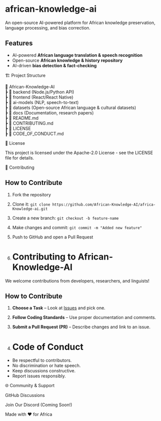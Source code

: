 # african-knowledge-ai
An open-source AI-powered platform for African knowledge preservation, language processing, and bias correction.
## Features  
- AI-powered **African language translation & speech recognition**  
- Open-source **African knowledge & history repository**  
- AI-driven **bias detection & fact-checking**  

🏗️ Project Structure

📂 African-Knowledge-AI  
 ┣ 📂 backend (Node.js/Python API)  
 ┣ 📂 frontend (React/React Native)  
 ┣ 📂 ai-models (NLP, speech-to-text)  
 ┣ 📂 datasets (Open-source African language & cultural datasets)  
 ┣ 📂 docs (Documentation, research papers)  
 ┣ 📜 README.md  
 ┣ 📜 CONTRIBUTING.md  
 ┣ 📜 LICENSE  
 ┣ 📜 CODE_OF_CONDUCT.md  

📜 License

This project is licensed under the Apache-2.0 License - see the LICENSE file for details.

🤝 Contributing

## How to Contribute  
1. Fork the repository  
2. Clone it: `git clone https://github.com/African-Knowledge-AI/africa-Knowledge-ai.git`  
3. Create a new branch: `git checkout -b feature-name`  
4. Make changes and commit: `git commit -m "Added new feature"`  
5. Push to GitHub and open a Pull Request

6. # Contributing to African-Knowledge-AI  

We welcome contributions from developers, researchers, and linguists!  

## How to Contribute  
1. **Choose a Task** – Look at [Issues](https://github.com/African-Knowledge-AI/africa-Knowledge-ai.git/issues) and pick one.  
2. **Follow Coding Standards** – Use proper documentation and comments.  
3. **Submit a Pull Request (PR)** – Describe changes and link to an issue.

4. # Code of Conduct  
- Be respectful to contributors.  
- No discrimination or hate speech.  
- Keep discussions constructive.  
- Report issues responsibly.

 

🌐 Community & Support

GitHub Discussions

Join Our Discord (Coming Soon!)

Made with ❤️ for Africa

